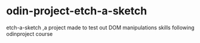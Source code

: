 # odin-project-etch-a-sketch
etch-a-sketch ,a project made to test out DOM manipulations skills following odinproject course
